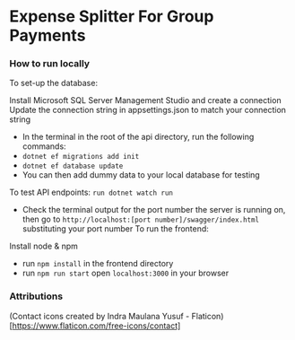 # Expense Splitter For Group Payments
### How to run locally
To set-up the database:

Install Microsoft SQL Server Management Studio and create a connection
Update the connection string in appsettings.json to match your connection string
* In the terminal in the root of the api directory, run the following commands:
* `dotnet ef migrations add init`
* `dotnet ef database update`
* You can then add dummy data to your local database for testing

To test API endpoints:
`run dotnet watch run`
* Check the terminal output for the port number the server is running on, then go to `http://localhost:[port number]/swagger/index.html` substituting your port number
To run the frontend:

Install node & npm
* run `npm install` in the frontend directory
* run `npm run start`
open `localhost:3000` in your browser

### Attributions
(Contact icons created by Indra Maulana Yusuf - Flaticon)[https://www.flaticon.com/free-icons/contact]
